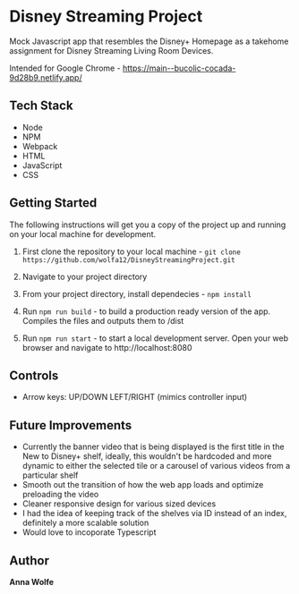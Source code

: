 # Disney Streaming Project
Mock Javascript app that resembles the Disney+ Homepage as a takehome assignment for Disney Streaming Living Room Devices. 

Intended for Google Chrome - https://main--bucolic-cocada-9d28b9.netlify.app/ 

## Tech Stack
- Node
- NPM
- Webpack
- HTML
- JavaScript
- CSS

## Getting Started
The following instructions will get you a copy of the project up and running on your local machine for development.

1. First clone the repository to your local machine - ```git clone https://github.com/wolfa12/DisneyStreamingProject.git```

2. Navigate to your project directory 

2. From your project directory, install dependecies - `npm install` 

 3. Run `npm run build`  - to build a production ready version of the app. Compiles the files and outputs them to /dist

 4. Run `npm run start` - to start a local development server. Open your web browser and navigate to http://localhost:8080

## Controls
- Arrow keys: UP/DOWN LEFT/RIGHT (mimics controller input)

## Future Improvements 

- Currently the banner video that is being displayed is the first title in the New to Disney+ shelf, ideally, this wouldn't be hardcoded and more dynamic to either the selected tile or a carousel of various videos from a particular shelf
- Smooth out the transition of how the web app loads and optimize preloading the video
- Cleaner responsive design for various sized devices 
- I had the idea of keeping track of the shelves via ID instead of an index, definitely a more scalable solution
- Would love to incoporate Typescript

## Author
**Anna Wolfe**
